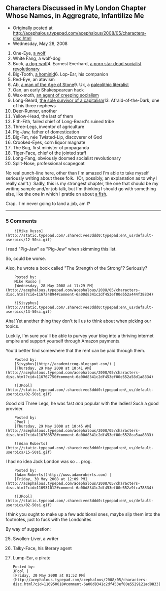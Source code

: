 ## Characters Discussed in My London Chapter Whose Names, in Aggregrate, Infantilize Me

 * Originally posted at http://acephalous.typepad.com/acephalous/2008/05/characters-disc.html
 * Wednesday, May 28, 2008



1.  One-Eye, [a wolf](http://books.google.com/books?id=2M7SIhEj9eYC&printsec=frontcover&dq=london+%!w(MISSING)hite+fang&ei=DvU9SMD5PIjosQP6\_b23Cw#PPA1,M1)
2.  White Fang, a wolf-dog
3.  Buck, [a dog-wolf](http://books.google.com/books?id=WqGM-mZ9qf4C&printsec=frontcover&dq=london+%!c(MISSING)all+of+the+wild%!&(MISSING)ei=T\_U9SIqdFo-KsgOP7K2\_Cw#PPA5,M1)4.  Earnest Everhard, [a 
porn star
 dead socialist revolutionary](http://books.google.com/books?id=LWkRAAAAYAAJ&dq=london+%!t(MISSING)he+iron+heel%!&(MISSING)pg=PP1&ots=ToNzVl2YMr&sig=EV8Y2DtR8HCQesAF9MUBcTTyp6c&hl=en&prev=http://www.google.com/search%!F(MISSING)q%!D(MISSING)london%!B(MISSING)%!t(MISSING)he%!B(MISSING)iron%!B(MISSING)heel%26ie%!D(MISSING)utf-8%!o(MISSING)e%!D(MISSING)utf-8%!r(MISSING)ls%!D(MISSING)org.mozilla:en-US:official%!c(MISSING)lient%!D(MISSING)firefox-a&sa=X&oi=print&ct=title&cad=one-book-with-thumbnail)
5.  Big-Tooth, [a hominid](http://london.sonoma.edu/Writings/BeforeAdam/)6.  Lop-Ear, his companion
7.  Red-Eye, an atavism
8.  Ab, [a man of the Age of Stone](http://www.gutenberg.org/dirs/etext05/8stab10.txt)9.  Uk, a [paleolithic literalist](http://acephalous.typepad.com/acephalous/2007/04/xposted\_from\_th.html)
10.  Oan, an early Shakespearean hack
11.  Wax-moth, [an agent of creeping socialism](http://books.google.com/books?id=eFgRAAAAYAAJ&pg=RA1-PA78&dq=kipling+waxmoth&ei=kfU9SJLJEpjwtAOJkP2vCw#PRA1-PA77,M1)
12.  Long-Beard, [the sole survivor of a capitalism](http://books.google.com/books?id=L1I4AAAAIAAJ&printsec=frontcover&dq=london+strength+of+the+strong&ei=Q\_Y9SNbRCIPMsQPt79yuCw)13.  Afraid-of-the-Dark, one of his three nephews
14.  Deer-Runner, another
15.  Yellow-Head, the last of them
16.  Fith-Fith, failed chief of Long-Beard's ruined tribe
17.  Three-Legs, inventor of agriculture
18.  Pig-Jaw, father of domestication
19.  Big-Fat, née Twisted-Lip, discoverer of God
20.  Crooked-Eyes, corn liquor magnate
21.  The Bug, first minister of propaganda
22.  Tiger-Face, chief of the jointed staff
23.  Long-Fang, obviously doomed socialist revolutionary
24.  Split-Nose, professional scapegoat

No real punch-line here, other than I'm amazed I'm able to take myself seriously writing about these folk.  (Or, possibly, an explanation as to why I really can't.)  Sadly, this is my strongest chapter, the one that should be my writing sample and/or job talk, but I'm thinking I should go with something else, like the one in which I prattle on about [a fish](http://acephalous.typepad.com/acephalous/2008/03/you-people-suck.html).  

Crap.  I'm never going to land a job, am I?

		

* * *

### 5 Comments 

		

                
[]()

	

		![Mike Russo](http://static.typepad.com/.shared:vee3ddd0:typepad:en\_us/default-userpics/12-50si.gif)
	

	

		

I read "Pig-Jaw" as "Pig-Jew" when skimming this list.

So, could be worse.

Also, he wrote a book called "The Strength of the Strong"?  Seriously?

	

		Posted by:
		Mike Russo |
		[Wednesday, 28 May 2008 at 11:29 PM](http://acephalous.typepad.com/acephalous/2008/05/characters-disc.html?cid=116724894#comment-6a00d8341c2df453ef00e552a444f38834)

[]()

	

		![Sisyphus](http://static.typepad.com/.shared:vee3ddd0:typepad:en\_us/default-userpics/13-50si.gif)
	

	

		

Aha! Yet another thing they don't tell us to think about when picking our topics.

Luckily, I'm sure you'll be able to purvey your blog into a thriving internet empire and support yourself through Amazon payments.

You'd better find somewhere that the rent can be paid through them.

	

		Posted by:
		[Sisyphus](http://academiccog.blogspot.com/) |
		[Thursday, 29 May 2008 at 10:41 AM](http://acephalous.typepad.com/acephalous/2008/05/characters-disc.html?cid=116767750#comment-6a00d8341c2df453ef00e552a58d1a8834)

[]()

	

		![JPool](http://static.typepad.com/.shared:vee3ddd0:typepad:en\_us/default-userpics/02-50si.gif)
	

	

		

Good old Three Legs, he was fast _and_ popular with the ladies!  Such a good provider.

	

		Posted by:
		JPool |
		[Thursday, 29 May 2008 at 10:45 AM](http://acephalous.typepad.com/acephalous/2008/05/characters-disc.html?cid=116768578#comment-6a00d8341c2df453ef00e5528ca5aa8833)

[]()

	

		![Adam Roberts](http://static.typepad.com/.shared:vee3ddd0:typepad:en\_us/default-userpics/15-50si.gif)
	

	

		

I had no idea Jack London was so ... prog.

	

		Posted by:
		[Adam Roberts](http://www.adamroberts.com) |
		[Friday, 30 May 2008 at 12:09 PM](http://acephalous.typepad.com/acephalous/2008/05/characters-disc.html?cid=116931012#comment-6a00d8341c2df453ef00e552a9fca78834)

[]()

	

		![JPool](http://static.typepad.com/.shared:vee3ddd0:typepad:en\_us/default-userpics/02-50si.gif)
	

	

		

I think you ought to make up a few additional ones, maybe slip them into the footnotes, just to fuck with the Londonites.

By way of suggestion:  

25. Swollen-Liver, a writer  

26. Talky-Face, his literary agent  

27. Lump-Ear, a pirate  

	

		Posted by:
		JPool |
		[Friday, 30 May 2008 at 01:52 PM](http://acephalous.typepad.com/acephalous/2008/05/characters-disc.html?cid=116950018#comment-6a00d8341c2df453ef00e5529121ad8833)

		

        